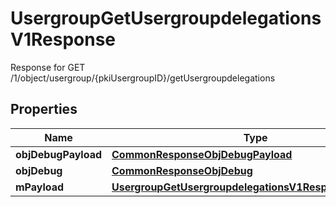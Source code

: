 

# UsergroupGetUsergroupdelegationsV1Response

Response for GET /1/object/usergroup/{pkiUsergroupID}/getUsergroupdelegations

## Properties

| Name | Type | Description | Notes |
|------------ | ------------- | ------------- | -------------|
|**objDebugPayload** | [**CommonResponseObjDebugPayload**](CommonResponseObjDebugPayload.md) |  |  |
|**objDebug** | [**CommonResponseObjDebug**](CommonResponseObjDebug.md) |  |  [optional] |
|**mPayload** | [**UsergroupGetUsergroupdelegationsV1ResponseMPayload**](UsergroupGetUsergroupdelegationsV1ResponseMPayload.md) |  |  |




